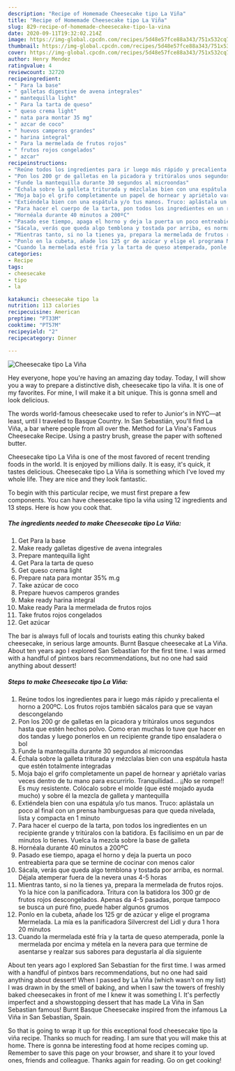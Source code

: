 ```yaml
---
description: "Recipe of Homemade Cheesecake tipo La Viña"
title: "Recipe of Homemade Cheesecake tipo La Viña"
slug: 829-recipe-of-homemade-cheesecake-tipo-la-vina
date: 2020-09-11T19:32:02.214Z
image: https://img-global.cpcdn.com/recipes/5d48e57fce88a343/751x532cq70/cheesecake-tipo-la-vina-foto-principal.jpg
thumbnail: https://img-global.cpcdn.com/recipes/5d48e57fce88a343/751x532cq70/cheesecake-tipo-la-vina-foto-principal.jpg
cover: https://img-global.cpcdn.com/recipes/5d48e57fce88a343/751x532cq70/cheesecake-tipo-la-vina-foto-principal.jpg
author: Henry Mendez
ratingvalue: 4
reviewcount: 32720
recipeingredient:
- " Para la base"
- " galletas digestive de avena integrales"
- " mantequilla light"
- " Para la tarta de queso"
- " queso crema light"
- " nata para montar 35 mg"
- " azcar de coco"
- " huevos camperos grandes"
- " harina integral"
- " Para la mermelada de frutos rojos"
- " frutos rojos congelados"
- " azcar"
recipeinstructions:
- "Reúne todos los ingredientes para ir luego más rápido y precalienta el horno a 200ºC. Los frutos rojos también sácalos para que se vayan descongelando"
- "Pon los 200 gr de galletas en la picadora y tritúralos unos segundos hasta que estén hechos polvo. Como eran muchas lo tuve que hacer en dos tandas y luego ponerlos en un recipiente grande tipo ensaladera o bol"
- "Funde la mantequilla durante 30 segundos al microondas"
- "Échala sobre la galleta triturada y mézclalas bien con una espátula hasta que estén totalmente integradas"
- "Moja bajo el grifo completamente un papel de hornear y apriétalo varias veces dentro de tu mano para escurrirlo. Tranquilidad... ¡¡No se rompe!! Es muy resistente. Colócalo sobre el molde (que esté mojado ayuda mucho) y sobre él la mezcla de galleta y mantequilla"
- "Extiéndela bien con una espátula y/o tus manos. Truco: aplástala un poco al final con un prensa hamburguesas para que queda nivelada, lista y compacta en 1 minuto"
- "Para hacer el cuerpo de la tarta, pon todos los ingredientes en un recipiente grande y tritúralos con la batidora. Es facilísimo en un par de minutos lo tienes. Vuelca la mezcla sobre la base de galleta"
- "Hornéala durante 40 minutos a 200ºC"
- "Pasado ese tiempo, apaga el horno y deja la puerta un poco entreabierta para que se termine de cocinar con menos calor"
- "Sácala, verás que queda algo temblona y tostada por arriba, es normal. Déjala atemperar fuera de la nevera unas 4-5 horas"
- "Mientras tanto, si no la tienes ya, prepara la mermelada de frutos rojos. Yo la hice con la panificadora. Tritura con la batidora los 300 gr de frutos rojos descongelados. Apenas da 4-5 pasadas, porque tampoco se busca un puré fino, puede haber algunos grumos"
- "Ponlo en la cubeta, añade los 125 gr de azúcar y elige el programa Mermelada. La mía es la panificadora Silvercrest del Lidl y dura 1 hora 20 minutos"
- "Cuando la mermelada esté fría y la tarta de queso atemperada, ponle la mermelada por encima y métela en la nevera para que termine de asentarse y realzar sus sabores para degustarla al día siguiente"
categories:
- Recipe
tags:
- cheesecake
- tipo
- la

katakunci: cheesecake tipo la 
nutrition: 113 calories
recipecuisine: American
preptime: "PT33M"
cooktime: "PT57M"
recipeyield: "2"
recipecategory: Dinner

---
```



![Cheesecake tipo La Viña](https://img-global.cpcdn.com/recipes/5d48e57fce88a343/751x532cq70/cheesecake-tipo-la-vina-foto-principal.jpg)

Hey everyone, hope you're having an amazing day today. Today, I will show you a way to prepare a distinctive dish, cheesecake tipo la viña. It is one of my favorites. For mine, I will make it a bit unique. This is gonna smell and look delicious.

The words world-famous cheesecake used to refer to Junior&#39;s in NYC—at least, until I traveled to Basque Country. In San Sebastián, you&#39;ll find La Viña, a bar where people from all over the. Method for La Vina&#39;s Famous Cheesecake Recipe. Using a pastry brush, grease the paper with softened butter.

Cheesecake tipo La Viña is one of the most favored of recent trending foods in the world. It is enjoyed by millions daily. It is easy, it's quick, it tastes delicious. Cheesecake tipo La Viña is something which I've loved my whole life. They are nice and they look fantastic.


To begin with this particular recipe, we must first prepare a few components. You can have cheesecake tipo la viña using 12 ingredients and 13 steps. Here is how you cook that.

<!--inarticleads1-->

##### The ingredients needed to make Cheesecake tipo La Viña:

1. Get  Para la base
1. Make ready  galletas digestive de avena integrales
1. Prepare  mantequilla light
1. Get  Para la tarta de queso
1. Get  queso crema light
1. Prepare  nata para montar 35% m.g
1. Take  azúcar de coco
1. Prepare  huevos camperos grandes
1. Make ready  harina integral
1. Make ready  Para la mermelada de frutos rojos
1. Take  frutos rojos congelados
1. Get  azúcar


The bar is always full of locals and tourists eating this chunky baked cheesecake, in serious large amounts. Burnt Basque cheesecake at La Viña. About ten years ago I explored San Sebastían for the first time. I was armed with a handful of pintxos bars recommendations, but no one had said anything about dessert! 

<!--inarticleads2-->

##### Steps to make Cheesecake tipo La Viña:

1. Reúne todos los ingredientes para ir luego más rápido y precalienta el horno a 200ºC. Los frutos rojos también sácalos para que se vayan descongelando
1. Pon los 200 gr de galletas en la picadora y tritúralos unos segundos hasta que estén hechos polvo. Como eran muchas lo tuve que hacer en dos tandas y luego ponerlos en un recipiente grande tipo ensaladera o bol
1. Funde la mantequilla durante 30 segundos al microondas
1. Échala sobre la galleta triturada y mézclalas bien con una espátula hasta que estén totalmente integradas
1. Moja bajo el grifo completamente un papel de hornear y apriétalo varias veces dentro de tu mano para escurrirlo. Tranquilidad... ¡¡No se rompe!! Es muy resistente. Colócalo sobre el molde (que esté mojado ayuda mucho) y sobre él la mezcla de galleta y mantequilla
1. Extiéndela bien con una espátula y/o tus manos. Truco: aplástala un poco al final con un prensa hamburguesas para que queda nivelada, lista y compacta en 1 minuto
1. Para hacer el cuerpo de la tarta, pon todos los ingredientes en un recipiente grande y tritúralos con la batidora. Es facilísimo en un par de minutos lo tienes. Vuelca la mezcla sobre la base de galleta
1. Hornéala durante 40 minutos a 200ºC
1. Pasado ese tiempo, apaga el horno y deja la puerta un poco entreabierta para que se termine de cocinar con menos calor
1. Sácala, verás que queda algo temblona y tostada por arriba, es normal. Déjala atemperar fuera de la nevera unas 4-5 horas
1. Mientras tanto, si no la tienes ya, prepara la mermelada de frutos rojos. Yo la hice con la panificadora. Tritura con la batidora los 300 gr de frutos rojos descongelados. Apenas da 4-5 pasadas, porque tampoco se busca un puré fino, puede haber algunos grumos
1. Ponlo en la cubeta, añade los 125 gr de azúcar y elige el programa Mermelada. La mía es la panificadora Silvercrest del Lidl y dura 1 hora 20 minutos
1. Cuando la mermelada esté fría y la tarta de queso atemperada, ponle la mermelada por encima y métela en la nevera para que termine de asentarse y realzar sus sabores para degustarla al día siguiente


About ten years ago I explored San Sebastían for the first time. I was armed with a handful of pintxos bars recommendations, but no one had said anything about dessert! When I passed by La Viña (which wasn&#39;t on my list) I was drawn in by the smell of baking, and when I saw the towers of freshly baked cheesecakes in front of me I knew it was something I. It&#39;s perfectly imperfect and a showstopping dessert that has made La Viña in San Sebastian famous! Burnt Basque Cheesecake inspired from the infamous La Viña in San Sebastian, Spain. 

So that is going to wrap it up for this exceptional food cheesecake tipo la viña recipe. Thanks so much for reading. I am sure that you will make this at home. There is gonna be interesting food at home recipes coming up. Remember to save this page on your browser, and share it to your loved ones, friends and colleague. Thanks again for reading. Go on get cooking!
